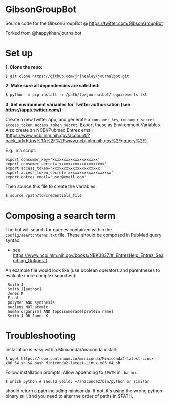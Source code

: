 GibsonGroupBot
==============

Source code for the GibsonGroupBot @ https://twitter.com/GibsonGroupBot

Forked from @happykhan/journalbot

# Set up


**1. Clone the repo:**

    $ git clone https://github.com/jrjhealey/journalbot.git


**2. Make sure all dependencies are satisfied:**

    $ python -m pip install -r /path/to/journalbot/requirements.txt


**3. Set environment variables for Twitter authorisation (see https://apps.twitter.com/):**

Create a new twitter app, and generate a `consumer_key`, `consumer_secret`, `access_token`, `access_token_secret`. Export these as Environment Variables.
Also create an NCBI/Pubmed Entrez email (https://www.ncbi.nlm.nih.gov/account/?back_url=https%3A%2F%2Fwww.ncbi.nlm.nih.gov%2Fgquery%2F).

E.g. in a script:

    export consumer_key='xxxxxxxxxxxxxxxxxxxx'
    export consumer_secret='xxxxxxxxxxxxxxxxxxxx'
    export access_token='xxxxxxxxxxxxxxxxxxxxx'
    export access_token_secret='xxxxxxxxxxxxxxxxxxx'
    export entrez_email='user@email.com'

Then source this file to create the variables:

    $ source /path/to/credentials_file

# Composing a search term

The bot will search for queries contained within the `config/seartchterms.txt` file. These should be composed in PubMed query syntax
- see https://www.ncbi.nlm.nih.gov/books/NBK3837/#_EntrezHelp_Entrez_Searching_Options_)

An example file would look like (use boolean operators and parentheses to evaluate more
complex searches):

     Smith J
     Smith J[author]
     Jones K
     E coli
     polymer AND synthesis
     nucleus NOT atomic
     human[organism] AND topoisomerase[protein name]
     Smith J OR Jones K



# Troubleshooting

Installation is easy with a Miniconda/Anaconda install:

    $ wget https://repo.continuum.io/miniconda/Miniconda2-latest-Linux-x86_64.sh && bash Miniconda2-latest-Linux-x86_64.sh

Follow installation prompts. Allow appending to `$PATH` in `.bashrc`.

    $ which python # should yeild: ~/anaconda2/bin/python or similar

should return a path including miniconda. If not, it's using the wrong python binary still, and you need to alter the order of paths in $PATH.

